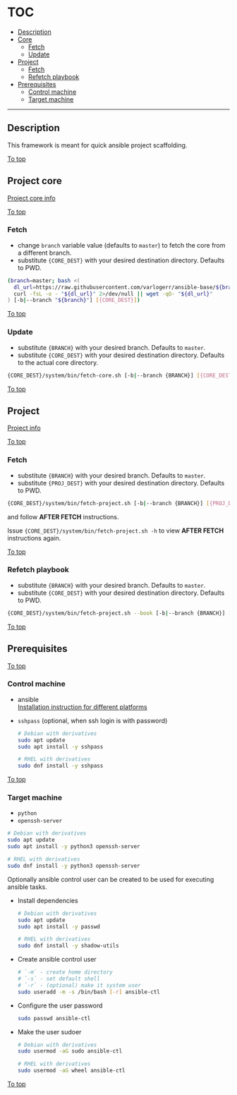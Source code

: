 # <a id="top"></a>TOC

* [Description](#description)
* [Core](#project-core)
  * [Fetch](#project-core-fetch)
  * [Update](#project-core-update)
* [Project](#project)
  * [Fetch](#project-fetch)
  * [Refetch playbook](#project-refetch-playbook)
* [Prerequisites](#prerequisites)
  * [Control machine](#prerequisites-control-machine)
  * [Target machine](#prerequisites-target-machine)
---

## Description

This framework is meant for quick ansible project scaffolding.

[To top]

## Project core

[Project core info](core/readme.md)

[To top]

### <a id="project-core-fetch"></a>Fetch

* change `branch` variable value (defaults to `master`) to fetch the core from a different branch.
* substitute `{CORE_DEST}` with your desired destination directory. Defaults to PWD.

```sh
(branch=master; bash <(
  dl_url=https://raw.githubusercontent.com/varlogerr/ansible-base/${branch}/core/fetch.sh
  curl -fsL -o - "${dl_url}" 2>/dev/null || wget -qO- "${dl_url}"
) [-b|--branch "${branch}"] [{CORE_DEST}])
```

[To top]

### <a id="project-core-update"></a>Update

* substitute `{BRANCH}` with your desired branch. Defaults to `master`.
* substitute `{CORE_DEST}` with your desired destination directory. Defaults to the actual core directory.

```sh
{CORE_DEST}/system/bin/fetch-core.sh [-b|--branch {BRANCH}] [{CORE_DEST}]
```

[To top]

## Project

[Project info](project/readme.md)

[To top]

### <a id="project-fetch"></a>Fetch

* substitute `{BRANCH}` with your desired branch. Defaults to `master`.
* substitute `{PROJ_DEST}` with your desired destination directory. Defaults to PWD.

```sh
{CORE_DEST}/system/bin/fetch-project.sh [-b|--branch {BRANCH}] [{PROJ_DEST}]
```

and follow **AFTER FETCH** instructions.

Issue `{CORE_DEST}/system/bin/fetch-project.sh -h` to view **AFTER FETCH** instructions again.

[To top]

### <a id="project-refetch-playbook"></a>Refetch playbook

* substitute `{BRANCH}` with your desired branch. Defaults to `master`.
* substitute `{CORE_DEST}` with your desired destination directory. Defaults to PWD.

```sh
{CORE_DEST}/system/bin/fetch-project.sh --book [-b|--branch {BRANCH}] [{PROJ_DEST}]
```

[To top]

## Prerequisites

[To top]

### <a id="prerequisites-control-machine"></a>Control machine

* ansible  
  [Installation instruction for different platforms](https://docs.ansible.com/ansible/latest/installation_guide/installation_distros.html)
* `sshpass` (optional, when ssh login is with password)

  ```sh
  # Debian with derivatives
  sudo apt update
  sudo apt install -y sshpass
  ```

  ```sh
  # RHEL with derivatives
  sudo dnf install -y sshpass
  ```

[To top]

### <a id="prerequisites-target-machine"></a>Target machine

* `python`
* `openssh-server`

```sh
# Debian with derivatives
sudo apt update
sudo apt install -y python3 openssh-server
```

```sh
# RHEL with derivatives
sudo dnf install -y python3 openssh-server
```

Optionally ansible control user can be created to be used for executing ansible tasks.

* Install dependencies

  ```sh
  # Debian with derivatives
  sudo apt update
  sudo apt install -y passwd
  ```

  ```sh
  # RHEL with derivatives
  sudo dnf install -y shadow-utils
  ```
* Create ansible control user

  ```sh
  # `-m` - create home directory
  # `-s` - set default shell
  # `-r` - (optional) make it system user 
  sudo useradd -m -s /bin/bash [-r] ansible-ctl
  ```
* Configure the user password

  ```sh
  sudo passwd ansible-ctl
  ```
* Make the user sudoer

  ```sh
  # Debian with derivatives
  sudo usermod -aG sudo ansible-ctl
  ```

  ```sh
  # RHEL with derivatives
  sudo usermod -aG wheel ansible-ctl
  ```

[To top]

[To top]: #top
